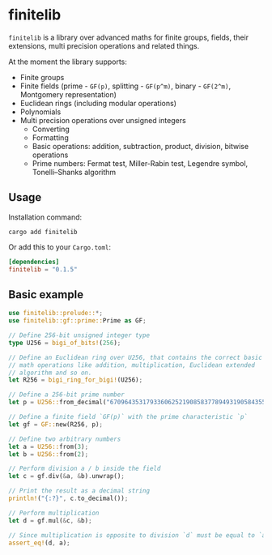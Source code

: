 # finitelib

`finitelib` is a library over advanced maths for finite groups, fields,
their extensions, multi precision operations and related things.

At the moment the library supports:
* Finite groups
* Finite fields (prime - `GF(p)`, splitting - `GF(p^m)`, binary - `GF(2^m)`, Montgomery representation)
* Euclidean rings (including modular operations)
* Polynomials
* Multi precision operations over unsigned integers
    * Converting
    * Formatting
    * Basic operations: addition, subtraction, product, division, bitwise operations
    * Prime numbers: Fermat test, Miller-Rabin test, Legendre symbol, Tonelli–Shanks algorithm

## Usage

Installation command:

```ignore
cargo add finitelib
```

Or add this to your `Cargo.toml`:

```toml
[dependencies]
finitelib = "0.1.5"
```

## Basic example

```rust
use finitelib::prelude::*;
use finitelib::gf::prime::Prime as GF;

// Define 256-bit unsigned integer type
type U256 = bigi_of_bits!(256);

// Define an Euclidean ring over U256, that contains the correct basic
// math operations like addition, multiplication, Euclidean extended
// algorithm and so on.
let R256 = bigi_ring_for_bigi!(U256);

// Define a 256-bit prime number
let p = U256::from_decimal("67096435317933606252190858377894931905843553631817376158639971807689379094463");

// Define a finite field `GF(p)` with the prime characteristic `p`
let gf = GF::new(R256, p);

// Define two arbitrary numbers
let a = U256::from(3);
let b = U256::from(2);

// Perform division a / b inside the field
let c = gf.div(&a, &b).unwrap();

// Print the result as a decimal string
println!("{:?}", c.to_decimal());

// Perform multiplication
let d = gf.mul(&c, &b);

// Since multiplication is opposite to division `d` must be equal to `a`
assert_eq!(d, a);
```
